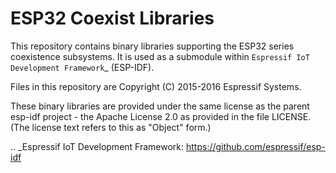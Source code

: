 ESP32 Coexist Libraries
====================

This repository contains binary libraries supporting the ESP32 series coexistence subsystems. It is used as a submodule within `Espressif IoT Development Framework`_ (ESP-IDF).

Files in this repository are Copyright (C) 2015-2016 Espressif Systems.

These binary libraries are provided under the same license as the parent esp-idf project - the Apache License 2.0 as provided in the file LICENSE. (The license text refers to this as "Object" form.)

.. _Espressif IoT Development Framework: https://github.com/espressif/esp-idf
